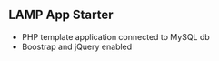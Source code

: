## LAMP App Starter

- PHP template application connected to MySQL db
- Boostrap and jQuery enabled
